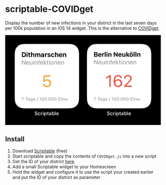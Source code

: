 # scriptable-COVIDget

Display the number of new infections in your district in the last seven days per 100k population in an iOS 14 widget.
This is the alternative to [COVIDget](https://github.com/bahlo/COVIDget).

![A screenshot of the Scriptable Widget](screenshot.jpg)

## Install

1. Download [Scriptable](https://apps.apple.com/de/app/scriptable/id1405459188) (free)
2. Start scriptable and copy the contents of `COVIDget.js` into a new script 
3. Get the ID of your district [here](https://bahlo.github.io/scriptable-COVIDget)
4. Add a small Scriptable widget to your Homescreen
5. Hold the widget and configure it to use the script your created earlier and put the ID of your district as parameter

